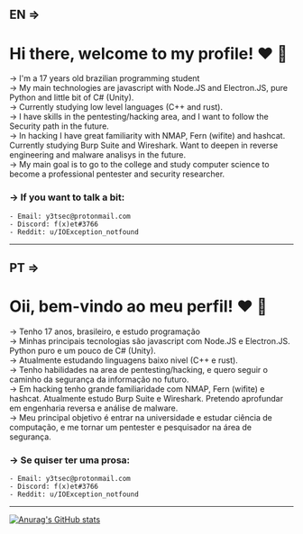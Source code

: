 ## EN =>

# Hi there, welcome to my profile! :heart: :wave:

-> I'm a 17 years old brazilian programming student  
-> My main technologies are javascript with Node.JS and Electron.JS, pure Python and little bit of C# (Unity).  
-> Currently studying low level languages (C++ and rust).  
-> I have skills in the pentesting/hacking area, and I want to follow the Security path in the future.  
-> In hacking I have great familiarity with NMAP, Fern (wifite) and hashcat. Currently studying Burp Suite and Wireshark. Want to deepen in reverse engineering and malware analisys
in the future.  
-> My main goal is to go to the college and study computer science to become a professional pentester and security researcher.  

### -> If you want to talk a bit: 
    - Email: y3tsec@protonmail.com
    - Discord: f(x)et#3766
    - Reddit: u/IOException_notfound
    
--------------------------------------------------------------------------------------------------------------------------------------------------------------------------

## PT =>

# Oii, bem-vindo ao meu perfil! :heart: :wave:

-> Tenho 17 anos, brasileiro, e estudo programação  
-> Minhas principais tecnologias são javascript com Node.JS e Electron.JS. Python puro e um pouco de C# (Unity).  
-> Atualmente estudando linguagens baixo nivel (C++ e rust).  
-> Tenho habilidades na area de pentesting/hacking, e quero seguir o caminho da segurança da informação no futuro.  
-> Em hacking tenho grande familiaridade com NMAP, Fern (wifite) e hashcat. Atualmente estudo Burp Suite e Wireshark. Pretendo aprofundar em engenharia reversa e análise de malware.  
-> Meu principal objetivo é entrar na universidade e estudar ciência de computação, e me tornar um pentester e pesquisador na área de segurança.  

### -> Se quiser ter uma prosa:
    - Email: y3tsec@protonmail.com
    - Discord: f(x)et#3766
    - Reddit: u/IOException_notfound
-------------------------------------------------------------------------------------------------------------------------------------------------------------------------

[![Anurag's GitHub stats](https://github-readme-stats.vercel.app/api?username=LucasVChaves)](https://github.com/anuraghazra/github-readme-stats)
